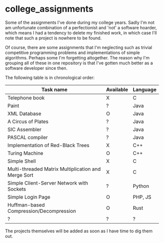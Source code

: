 # college_assignments

Some of the assignments I've done during my college years. Sadly I'm not am unfortunate combination of a perfectionist and 'not' a software hoarder, which means I had a tendency to delete my finished work, in which case I'll note that such a project is nowhere to be found.

Of course, there are some assignments that I'm neglecting such as trivial competitive programming problems and implementations of simple algorithms. Perhaps some I'm forgetting altogether. The reason why I'm grouping all of these in one repository is that I've gotten much better as a software developer since then.

The following table is in chronological order:

| Task name | Available | Language |
| ------ | ------ | ------ |
| Telephone book | X | C |
| Paint | ? | Java |
| XML Database | O | Java |
| A Circus of Plates | ? | Java |
| SIC Assembler | ? | Java |
| PASCAL compiler | ? | Java |
| Implementation of Red-Black Trees | X | C++ |
| Turing Machine | O | C++ |
| Simple Shell | X | C |
| Multi-threaded Matrix Multiplication and Merge Sort | X | C |
| Simple Client-Server Network with Sockets | ? | Python |
| Simple Login Page | O | PHP, JS |
| Huffman-based Compression/Decompression | O | Rust |
| ? | ? | ? |

The projects themselves will be added as soon as I have time to dig them out.
